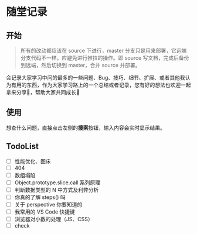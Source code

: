# 随堂记录

## 开始

> 所有的改动都应该在 source 下进行，master 分支只是用来部署，它远端分支代码不一样，应避免进行推拉的操作。即 source 写文档，完成后备份到远端，然后切换到 master，合并 source 并部署。

会记录大家学习中问的最多的一些问题、Bug、技巧、细节、扩展、或者其他我认为有用的东西，作为大家学习路上的一个总结或者记录，您有好的想法也欢迎一起拿来分享🤝，帮助大家共同成长💖

## 使用

想查什么问题，直接点击左侧的**搜索**按钮，输入内容会实时显示结果。

## TodoList

- [ ] 性能优化、图床
- [ ] 404
- [ ] 数组塌陷
- [ ] Object.prototype.slice.call 系列原理
- [ ] 判断数据类型的 N 中方式及利弊分析
- [ ] 你真的了解 steps() 吗
- [ ] 关于 perspective 你要知道的
- [ ] 我常用的 VS Code 快捷键
- [ ] 浏览器对小数的处理（JS、CSS）
- [ ] check